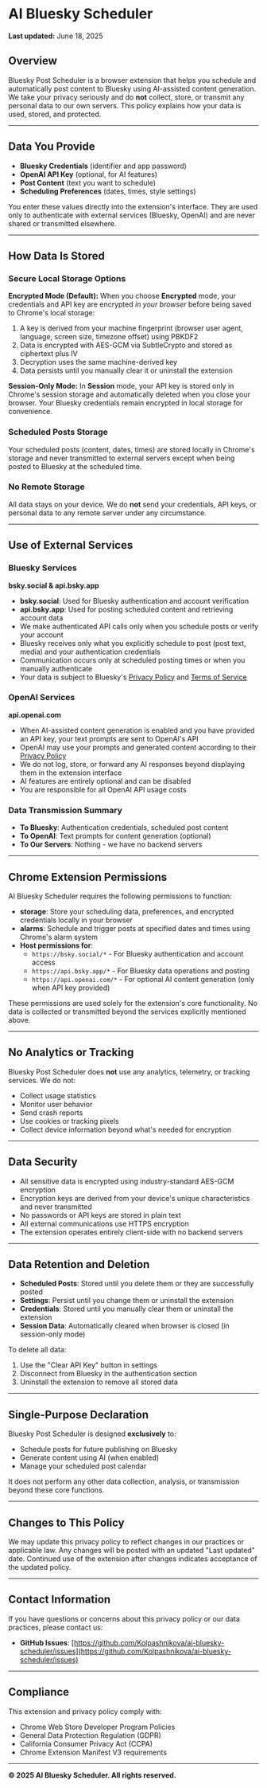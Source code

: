 # AI Bluesky Scheduler

**Last updated:** June 18, 2025

## Overview

Bluesky Post Scheduler is a browser extension that helps you schedule and automatically post content to Bluesky using AI-assisted content generation. We take your privacy seriously and do **not** collect, store, or transmit any personal data to our own servers. This policy explains how your data is used, stored, and protected.

---

## Data You Provide

- **Bluesky Credentials** (identifier and app password)
- **OpenAI API Key** (optional, for AI features)
- **Post Content** (text you want to schedule)
- **Scheduling Preferences** (dates, times, style settings)

You enter these values directly into the extension's interface. They are used only to authenticate with external services (Bluesky, OpenAI) and are never shared or transmitted elsewhere.

---

## How Data Is Stored

### Secure Local Storage Options

**Encrypted Mode (Default):**
When you choose **Encrypted** mode, your credentials and API key are encrypted *in your browser* before being saved to Chrome's local storage:
1. A key is derived from your machine fingerprint (browser user agent, language, screen size, timezone offset) using PBKDF2
2. Data is encrypted with AES-GCM via SubtleCrypto and stored as ciphertext plus IV
3. Decryption uses the same machine-derived key
4. Data persists until you manually clear it or uninstall the extension

**Session-Only Mode:**
In **Session** mode, your API key is stored only in Chrome's session storage and automatically deleted when you close your browser. Your Bluesky credentials remain encrypted in local storage for convenience.

### Scheduled Posts Storage
Your scheduled posts (content, dates, times) are stored locally in Chrome's storage and never transmitted to external servers except when being posted to Bluesky at the scheduled time.

### No Remote Storage
All data stays on your device. We do **not** send your credentials, API keys, or personal data to any remote server under any circumstance.

---

## Use of External Services

### Bluesky Services
**bsky.social & api.bsky.app**
- **bsky.social**: Used for Bluesky authentication and account verification
- **api.bsky.app**: Used for posting scheduled content and retrieving account data
- We make authenticated API calls only when you schedule posts or verify your account
- Bluesky receives only what you explicitly schedule to post (post text, media) and your authentication credentials
- Communication occurs only at scheduled posting times or when you manually authenticate
- Your data is subject to Bluesky's [Privacy Policy](https://bsky.social/about/privacy) and [Terms of Service](https://bsky.social/about/terms)

### OpenAI Services  
**api.openai.com**
- When AI-assisted content generation is enabled and you have provided an API key, your text prompts are sent to OpenAI's API
- OpenAI may use your prompts and generated content according to their [Privacy Policy](https://openai.com/policies/privacy-policy)
- We do not log, store, or forward any AI responses beyond displaying them in the extension interface
- AI features are entirely optional and can be disabled
- You are responsible for all OpenAI API usage costs

### Data Transmission Summary
- **To Bluesky**: Authentication credentials, scheduled post content
- **To OpenAI**: Text prompts for content generation (optional)
- **To Our Servers**: Nothing - we have no backend servers

---

## Chrome Extension Permissions

AI Bluesky Scheduler requires the following permissions to function:

- **storage**: Store your scheduling data, preferences, and encrypted credentials locally in your browser
- **alarms**: Schedule and trigger posts at specified dates and times using Chrome's alarm system  
- **Host permissions for**:
  - `https://bsky.social/*` - For Bluesky authentication and account access
  - `https://api.bsky.app/*` - For Bluesky data operations and posting
  - `https://api.openai.com/*` - For optional AI content generation (only when API key provided)

These permissions are used solely for the extension's core functionality. No data is collected or transmitted beyond the services explicitly mentioned above.

---

## No Analytics or Tracking

Bluesky Post Scheduler does **not** use any analytics, telemetry, or tracking services. We do not:
- Collect usage statistics
- Monitor user behavior
- Send crash reports
- Use cookies or tracking pixels
- Collect device information beyond what's needed for encryption

---

## Data Security

- All sensitive data is encrypted using industry-standard AES-GCM encryption
- Encryption keys are derived from your device's unique characteristics and never transmitted
- No passwords or API keys are stored in plain text
- All external communications use HTTPS encryption
- The extension operates entirely client-side with no backend servers

---

## Data Retention and Deletion

- **Scheduled Posts**: Stored until you delete them or they are successfully posted
- **Settings**: Persist until you change them or uninstall the extension
- **Credentials**: Stored until you manually clear them or uninstall the extension
- **Session Data**: Automatically cleared when browser is closed (in session-only mode)

To delete all data:
1. Use the "Clear API Key" button in settings
2. Disconnect from Bluesky in the authentication section
3. Uninstall the extension to remove all stored data

---

## Single-Purpose Declaration

Bluesky Post Scheduler is designed **exclusively** to:
- Schedule posts for future publishing on Bluesky
- Generate content using AI (when enabled)
- Manage your scheduled post calendar

It does not perform any other data collection, analysis, or transmission beyond these core functions.

---

## Changes to This Policy

We may update this privacy policy to reflect changes in our practices or applicable law. Any changes will be posted with an updated "Last updated" date. Continued use of the extension after changes indicates acceptance of the updated policy.

---

## Contact Information

If you have questions or concerns about this privacy policy or our data practices, please contact us:

- **GitHub Issues**: [https://github.com/Kolpashnikova/ai-bluesky-scheduler/issues](https://github.com/Kolpashnikova/ai-bluesky-scheduler/issues)

---

## Compliance

This extension and privacy policy comply with:
- Chrome Web Store Developer Program Policies
- General Data Protection Regulation (GDPR)
- California Consumer Privacy Act (CCPA)
- Chrome Extension Manifest V3 requirements

---

**© 2025 AI Bluesky Scheduler. All rights reserved.**